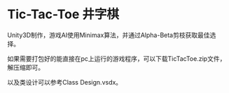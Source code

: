 # Tic-Tac-Toe 井字棋
Unity3D制作，游戏AI使用Minimax算法，并通过Alpha-Beta剪枝获取最佳选择。

如果需要打包好的能直接在pc上运行的游戏程序，可以下载TicTacToe.zip文件，解压缩即可。

以及类设计可以参考Class Design.vsdx。
